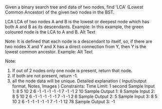 Given a binary search tree and data of two nodes, find 'LCA' (Lowest Common Ancestor) of the given two nodes in the BST.

LCA
LCA of two nodes A and B is the lowest or deepest node which has both A and B as its descendants. 
Example:
In this example, the green coloured node is the LCA to A and B.
Alt Text

Note:
It is defined that each node is a descendant to itself, so, if there are two nodes X and Y and X has a direct connection from Y, then Y is the lowest common ancestor.
Example:
Alt Text

Note:

1. If out of 2 nodes only one node is present, return that node. 
2. If both are not present, return -1.
3. all the node data will be unique.
Detailed explanation ( Input/output format, Notes, Images )
Constraints:
Time Limit: 1 second
Sample Input 1:
8 5 10 2 6 -1 -1 -1 -1 -1 7 -1 -1
2 10
Sample Output 1:
8
Sample Input 2:
8 5 10 2 6 -1 -1 -1 -1 -1 7 -1 -1
2 6
Sample Output 2:
5
Sample Input 3:
8 5 10 2 6 -1 -1 -1 -1 -1 7 -1 -1
12 78
Sample Output 3:
-1
